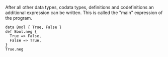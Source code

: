 After all other data types, codata types, definitions and codefinitions an additional expression can be written.
This is called the "main" expression of the program.

```pol
data Bool { True, False }
def Bool.neg {
  True => False,
  False => True,
}
True.neg
```
